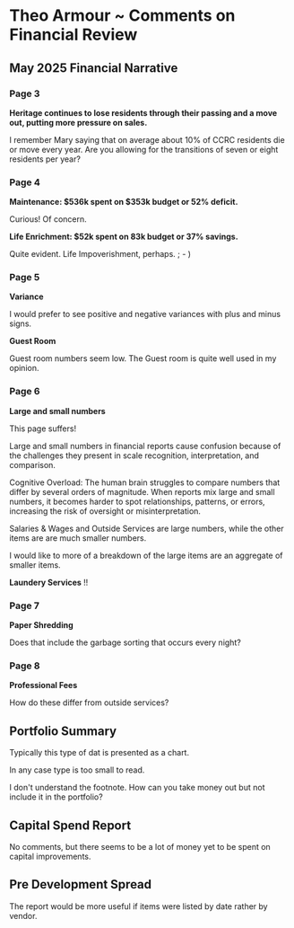# Theo Armour ~ Comments on Financial Review

## May 2025 Financial Narrative 

### Page 3

**Heritage continues to lose residents through their passing and a move out, putting more pressure on sales.**

I remember Mary saying that on average about 10% of CCRC residents die or move every year. Are you allowing for the transitions of seven or eight residents per year? 

### Page 4

**Maintenance: $536k spent on $353k budget or 52% deficit.**

Curious! Of concern.

**Life Enrichment: $52k spent on 83k budget or 37% savings.**

Quite evident. Life Impoverishment, perhaps. ; - )

### Page 5

**Variance**

I would prefer to see positive and negative variances with  plus and minus signs.

**Guest Room**

Guest room numbers seem low. The Guest room is quite well used in my opinion. 

### Page 6

**Large and small numbers**

This page suffers! 

Large and small numbers in financial reports cause confusion because of the challenges they present in scale recognition, interpretation, and comparison. 

Cognitive Overload: The human brain struggles to compare numbers that differ by several orders of magnitude. When reports mix large and small numbers, it becomes harder to spot relationships, patterns, or errors, increasing the risk of oversight or misinterpretation.

Salaries & Wages and Outside Services are large numbers, while the other items are are much smaller numbers.

I would like to more of a breakdown of the large items are an aggregate of smaller items.

**Laundery Services** !!

### Page 7

**Paper Shredding**

Does that include the garbage sorting that occurs every night? 

### Page 8

**Professional Fees**

How do these differ from outside services?

## Portfolio Summary

Typically this type of dat is presented as a chart.

In any case type is too small to read.

I don't understand the footnote. How can you take money out but not include it in the portfolio?

## Capital Spend Report

No comments, but there seems to be a lot of money yet to be spent on capital improvements.

## Pre Development Spread

The report would be more useful if items were listed by date rather by vendor.

